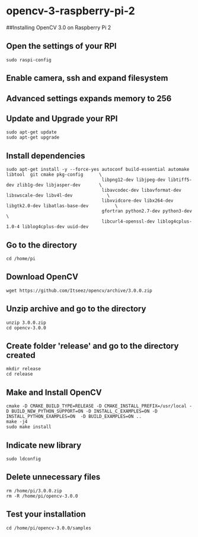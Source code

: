 # opencv-3-raspberry-pi-2
##Installing OpenCV 3.0 on Raspberry Pi 2

## Open the settings of your RPI

```
sudo raspi-config
```

## Enable camera, ssh and expand filesystem
## Advanced settings expands memory to 256

## Update and Upgrade your RPI

```
sudo apt-get update
sudo apt-get upgrade
```

## Install dependencies

```
sudo apt-get install -y --force-yes autoconf build-essential automake libtool  git cmake pkg-config      \
                                    libpng12-dev libjpeg-dev libtiff5-dev zlib1g-dev libjasper-dev       \
                                    libavcodec-dev libavformat-dev libswscale-dev libv4l-dev             \
                                    libxvidcore-dev libx264-dev libgtk2.0-dev libatlas-base-dev          \
                                    gfortran python2.7-dev python3-dev                                   \
                                    libcurl4-openssl-dev liblog4cplus-1.0-4 liblog4cplus-dev uuid-dev
```

## Go to the directory
```
cd /home/pi
```

## Download OpenCV
```
wget https://github.com/Itseez/opencv/archive/3.0.0.zip
```

## Unzip archive and go to the directory
```
unzip 3.0.0.zip
cd opencv-3.0.0
```

## Create folder 'release' and go to the directory created
```
mkdir release
cd release
```

## Make and Install OpenCV
```
cmake -D CMAKE_BUILD_TYPE=RELEASE -D CMAKE_INSTALL_PREFIX=/usr/local -D BUILD_NEW_PYTHON_SUPPORT=ON -D INSTALL_C_EXAMPLES=ON -D INSTALL_PYTHON_EXAMPLES=ON  -D BUILD_EXAMPLES=ON ..
make -j4
sudo make install
```

## Indicate new library
```
sudo ldconfig
```

## Delete unnecessary files
```
rm /home/pi/3.0.0.zip
rm -R /home/pi/opencv-3.0.0
```

## Test your installation
```
cd /home/pi/opencv-3.0.0/samples
```
